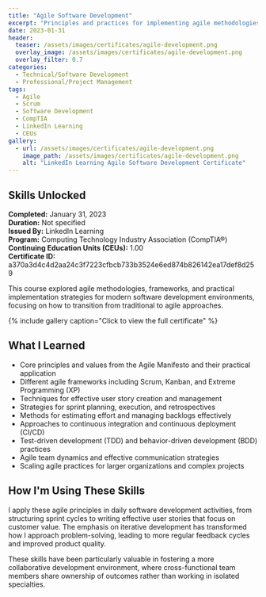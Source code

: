 ```yaml
---
title: "Agile Software Development"
excerpt: "Principles and practices for implementing agile methodologies in modern software development environments"
date: 2023-01-31
header:
  teaser: /assets/images/certificates/agile-development.png
  overlay_image: /assets/images/certificates/agile-development.png
  overlay_filter: 0.7
categories:
  - Technical/Software Development
  - Professional/Project Management
tags:
  - Agile
  - Scrum
  - Software Development
  - CompTIA
  - LinkedIn Learning
  - CEUs
gallery:
  - url: /assets/images/certificates/agile-development.png
    image_path: /assets/images/certificates/agile-development.png
    alt: "LinkedIn Learning Agile Software Development Certificate"
---
```


## Skills Unlocked

**Completed:** January 31, 2023  
**Duration:** Not specified  
**Issued By:** LinkedIn Learning  
**Program:** Computing Technology Industry Association (CompTIA®)  
**Continuing Education Units (CEUs):** 1.00  
**Certificate ID:** a370a3d4c4d2aa24c3f7223cfbcb733b3524e6ed874b826142ea17def8d259

This course explored agile methodologies, frameworks, and practical implementation strategies for modern software development environments, focusing on how to transition from traditional to agile approaches.

{% include gallery caption="Click to view the full certificate" %}

## What I Learned

* Core principles and values from the Agile Manifesto and their practical application
* Different agile frameworks including Scrum, Kanban, and Extreme Programming (XP)
* Techniques for effective user story creation and management
* Strategies for sprint planning, execution, and retrospectives
* Methods for estimating effort and managing backlogs effectively
* Approaches to continuous integration and continuous deployment (CI/CD)
* Test-driven development (TDD) and behavior-driven development (BDD) practices
* Agile team dynamics and effective communication strategies
* Scaling agile practices for larger organizations and complex projects

## How I'm Using These Skills

I apply these agile principles in daily software development activities, from structuring sprint cycles to writing effective user stories that focus on customer value. The emphasis on iterative development has transformed how I approach problem-solving, leading to more regular feedback cycles and improved product quality.

These skills have been particularly valuable in fostering a more collaborative development environment, where cross-functional team members share ownership of outcomes rather than working in isolated specialties.